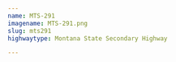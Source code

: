 ```yaml
---
name: MTS-291
imagename: MTS-291.png
slug: mts291
highwaytype: Montana State Secondary Highway

---
```

